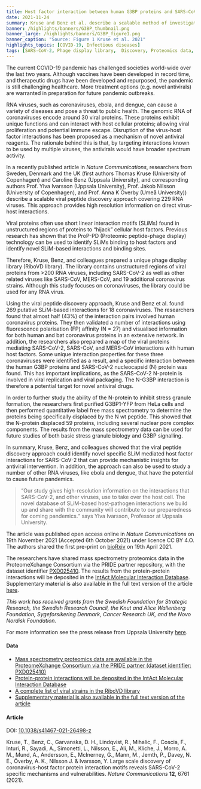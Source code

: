 ```yaml
---
title: Host factor interaction between human G3BP proteins and SARS-CoV-2 N-protein could represent an antiviral target
date: 2021-11-24
summary: Kruse and Benz et al. describe a scalable method of investigating virus-host interactions that can be used as a means of identifying potential targets for novel antiviral drugs. All data from the study have been shared publicly.
banner: /highlights/banners/G3BP_thumbnail.png
banner_large: /highlights/banners/G3BP_figure1.png
banner_caption: "Source: Figure 1 Kruse et al. 2021"
highlights_topics: [COVID-19, Infectious diseases]
tags: [SARS-CoV-2, Phage display library,  Discovery, Proteomics data, Antiviral intervention]
---
```


The current COVID-19 pandemic has challenged societies world-wide over the last two years. Although vaccines have been developed in record time, and therapeutic drugs have been developed and repurposed, the pandemic is still challenging healthcare. More treatment options (e.g. novel antivirals) are warranted in preparation for future pandemic outbreaks.

RNA viruses, such as coronaviruses, ebola, and dengue, can cause a variety of diseases and pose a threat to public health. The genomic RNA of coronaviruses encode around 30 viral proteins. These proteins exhibit unique functions and can interact with host cellular proteins; allowing viral proliferation and potential immune escape. Disruption of the virus-host factor interactions has been proposed as a mechanism of novel antiviral reagents. The rationale behind this is that, by targeting interactions known to be used by multiple viruses, the antivirals would have broader spectrum activity.

In a recently published article in *Nature Communications*, researchers from Sweden, Denmark and the UK (first authors Thomas Kruse (University of Copenhagen) and Caroline Benz (Uppsala University), and corresponding authors Prof. Ylva Ivarsson (Uppsala University), Prof. Jakob Nilsson (University of Copenhagen), and Prof. Anna K Överby (Umeå University)) describe a scalable viral peptide discovery approach covering 229 RNA viruses. This approach provides high resolution information on direct virus-host interactions.

Viral proteins often use short linear interaction motifs (SLiMs) found in unstructured regions of proteins to “hijack” cellular host factors. Previous research has shown that the ProP-PD (Proteomic peptide-phage display) technology can be used to identify SLiMs binding to host factors and identify novel SLiM-based interactions and binding sites.

Therefore, Kruse, Benz, and colleagues prepared a unique phage display library (RiboVD library). The library contains unstructured regions of viral proteins from >200 RNA viruses, including SARS-CoV-2 as well as other related viruses like SARS-CoV, MERS-CoV, and 19 additional coronavirus strains. Although this study focuses on coronaviruses, the library could be used for any RNA virus.

Using the viral peptide discovery approach, Kruse and Benz et al. found 269 putative SLiM-based interactions for 18 coronaviruses. The researchers found that almost half (43%) of the interaction pairs involved human coronavirus proteins. They then validated a number of interactions using fluorescence polarisation (FP) affinity (N = 27) and visualised information for both human and bat coronavirus proteins in an extensive network. In addition, the researchers also prepared a map of the viral proteins mediating SARS-CoV-2, SARS-CoV, and MERS-CoV interactions with human host factors. Some unique interaction properties for these three coronaviruses were identified as a result, and a specific interaction between the human G3BP proteins and SARS-CoV-2 nucleocapsid (N) protein was found. This has important implications, as the SARS-CoV-2 N-protein is involved in viral replication and viral packaging. The N-G3BP interaction is therefore a potential target for novel antiviral drugs.

In order to further study the ability of the N-protein to inhibit stress granule formation, the researchers first purified G3BP1-YFP from HeLa cells and then performed quantitative label free mass spectrometry to determine the proteins being specifically displaced by the N wt peptide. This showed that the N-protein displaced 59 proteins, including several nuclear pore complex components. The results from the mass spectrometry data can be used for future studies of both basic stress granule biology and G3BP signalling.

In summary, Kruse, Benz, and colleagues showed that the viral peptide discovery approach could identify novel specific SLiM mediated host factor interactions for SARS-CoV-2 that can provide mechanistic insights for antiviral intervention. In addition, the approach can also be used to study a number of other RNA viruses, like ebola and dengue, that have the potential to cause future pandemics.

> “Our study gives high-resolution information on the interactions that SARS-CoV-2, and other viruses, use to take over the  host cell. The novel database of SLiM-based host-pathogen interactions we build up and share with the community will contribute to our preparedness for coming pandemics.“ says Ylva Ivarsson, Professor at Uppsala University.

The article was published open access online in *Nature Communications* on 19th November 2021 (Accepted 6th October 2021) under licence CC BY 4.O.  The authors shared the first pre-print on [bioRxiv](https://doi.org/10.1101/2021.04.19.440086) on 19th April 2021.

The researchers have shared mass spectrometry proteomics data in the ProteomeXchange Consortium via the PRIDE partner repository, with the dataset identifier [PXD025410](https://www.ebi.ac.uk/pride/archive/projects/PXD025410). The results from the protein-protein interactions will be deposited in the [IntAct Molecular Interaction Database](https://www.ebi.ac.uk/intact/home). Supplementary material is also available in the full text version of the article [here](https://www.nature.com/articles/s41467-021-26498-z#data-availability).

*This work has received grants from the Swedish Foundation for Strategic Research, the Swedish Research Council, the Knut and Alice Wallenberg Foundation, Sygeforsikering Denmark, Cancer Research UK, and the Novo Nordisk Foundation.*

For more information see the press release from Uppsala University [here](https://www.uu.se/press/pressmeddelande/?id=5706&typ=pm&lang=sv).

#### Data

- [Mass spectrometry proteomics data are available in the ProteomeXchange Consortium via the PRIDE partner (dataset identifier: PXD025410)](http://proteomecentral.proteomexchange.org/cgi/GetDataset?ID=PXD025410)
- [Protein-protein interactions will be deposited in the IntAct Molecular Interaction Database](https://www.ebi.ac.uk/intact/home)
- [A complete list of viral strains in the RiboVD library](http://slim.icr.ac.uk/phage_libraries/rna_viruses/species.html)
- [Supplementary material is also available in the full text version of the article](https://www.nature.com/articles/s41467-021-26498-z#data-availability)

#### Article

DOI: [10.1038/s41467-021-26498-z](https://doi.org/10.1038/s41467-021-26498-z)

Kruse, T., Benz, C., Garvanska, D. H., Lindqvist, R., Mihalic, F., Coscia, F., Inturi, R., Sayadi, A., Simonetti, L., Nilsson, E., Ali, M., Kliche, J., Morro, A. M., Mund, A., Andersson, E., McInerney, G., Mann, M., Jemth, P., Davey, N. E., Överby, A. K., Nilsson J. & Ivarsson, Y. Large scale discovery of coronavirus-host factor protein interaction motifs reveals SARS-CoV-2 specific mechanisms and vulnerabilities. *Nature Communications* **12**, 6761 (2021).
